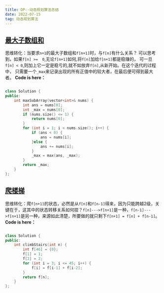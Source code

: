 ```yaml
---
title: DP--动态规划算法总结
date: 2022-07-15
tag: 动态规划算法
---
```

## [最大子数组和](https://leetcode.cn/problems/maximum-subarray/)
思维转化：当要求`n+1`的最大子数组和`f[n+1]`时，与`f[n]`有什么关系？
可以思考到，如果`f[n] >=  0`,无论`f[n+1]`如何,将`f[n]`加给`f[n+1]`都是稳赚的，
可一旦`f[n] < 0`,则加上它一定是稳亏的,就不如放弃`f[n]`,从新开始。在这个迭代的过程中，
只需要一个`_max`来记录出现的所有正值中的较大者，在最后便可得到最大者。
**Code is here：**
```cpp

class Solution {
public:
    int maxSubArray(vector<int>& nums) {
        int ans = nums[0];
        int _max = nums[0];
        if (nums.size() <= 1) {
            return nums[0];
        }
        for (int i = 1; i < nums.size(); i++) {
            if (ans < 0) {
                ans = nums[i];
            }else {
                ans += nums[i];
            } 
            _max = max(ans, _max);
        }      
        return _max;
    }
};
```
## [爬楼梯](https://leetcode.cn/problems/climbing-stairs/submissions/)
思维转化：爬`f[n+1]`的状态，必然是从`f[n]`和`f[n-1]`得来，因为只能跨越2级，关键在于，这其中的状态转移关系如何捏？`f[n]--->f[n+1]`是一种，`f[n-1]--->f[n+1]`是另一种，来源如此清楚，所要做的就只剩下`f[n+1] = f[n] + f[n-1]`。**Code is here：**
```cpp

class Solution {
public:
    int climbStairs(int n) {
        int f[46] = {0};
        f[1] = 1;
        f[2] = 2;
        for (int i = 3; i <= 45; i++) {
            f[i] = f[i-1] + f[i-2];
        }
        return f[n];
    }
};
```

## 